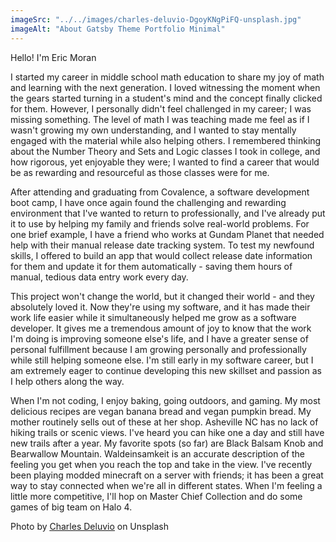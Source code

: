 ```yaml
---
imageSrc: "../../images/charles-deluvio-DgoyKNgPiFQ-unsplash.jpg"
imageAlt: "About Gatsby Theme Portfolio Minimal"
---
```


Hello! I'm Eric Moran

I started my career in middle school math education to share my joy of math and learning with the next generation. I loved witnessing the moment when the gears started turning in a student's mind and the concept finally clicked for them. However, I personally didn't feel challenged in my career; I was missing something. The level of math I was teaching made me feel as if I wasn't growing my own understanding, and I wanted to stay mentally engaged with the material while also helping others. I remembered thinking about the Number Theory and Sets and Logic classes I took in college, and how rigorous, yet enjoyable they were; I wanted to find a career that would be as rewarding and resourceful as those classes were for me.

After attending and graduating from Covalence, a software development boot camp, I have once again found the challenging and rewarding environment that I've wanted to return to professionally, and I've already put it to use by helping my family and friends solve real-world problems. For one brief example, I have a friend who works at Gundam Planet that needed help with their manual release date tracking system. To test my newfound skills, I offered to build an app that would collect release date information for them and update it for them automatically - saving them hours of manual, tedious data entry work every day.

This project won't change the world, but it changed their world - and they absolutely loved it. Now they're using my software, and it has made their work life easier while it simultaneously helped me grow as a software developer. It gives me a tremendous amount of joy to know that the work I'm doing is improving someone else's life, and I have a greater sense of personal fulfillment because I am growing personally and professionally while still helping someone else. I'm still early in my software career, but I am extremely eager to continue developing this new skillset and passion as I help others along the way.

When I'm not coding, I enjoy baking, going outdoors, and gaming. My most delicious recipes are vegan banana bread and vegan pumpkin bread. My mother routinely sells out of these at her shop. Asheville NC has no lack of hiking trails or scenic views. I've heard you can hike one a day and still have new trails after a year. My favorite spots (so far) are Black Balsam Knob and Bearwallow Mountain. Waldeinsamkeit is an accurate description of the feeling you get when you reach the top and take in the view. I've recently been playing modded minecraft on a server with friends; it has been a great way to stay connected when we're all in different states. When I'm feeling a little more competitive, I'll hop on Master Chief Collection and do some games of big team on Halo 4.

Photo by <a href="https://unsplash.com/@charlesdeluvio?utm_source=unsplash&utm_medium=referral&utm_content=creditCopyText" target="_blank" rel="nofollow noopener noreferrer" aria-label="External Link"><u>Charles Deluvio</u></a> on Unsplash
